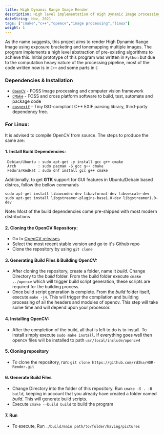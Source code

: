 ```yaml
---
title: High Dynamic Range Image Render
description: High level implementation of High Dynamic Image processing pipeline using OpenCV
dateString: Nov, 2021
tags: ["cmake","c++","opencv","image processing","linux"]
weight: 1
---
```

As the name suggests, this project aims to render
High Dynamic Range Image using exposure bracketing and tonemapping multiple images. The program implements a high level abstraction of pre-existing algorithms to achieve this. Initial prototype of this program was written in ```Python``` but due to the computation heavy nature of the processing pipeline, most of the code written now is in ```C++``` and some parts in ```C``` 

### Dependencies & Installation

* [```OpenCV```](https://opencv.org/) - FOSS Image processing and computer vision framework
* [```CMake```](https://cmake.org/) - FOSS and cross platform software to build, test, automate and package code  
* [```easyexif```](https://github.com/mayanklahiri/easyexif) - Tiny ISO-compliant C++ EXIF parsing library, third-party dependency free.

### For Linux: 
It is advised to compile OpenCV from source. The steps to 
produce the same are:

#### 1. Install Build Dependencies:

``` 
 Debian/Ubuntu : sudo apt-get -y install gcc g++ cmake
 Arch          : sudo pacman -S gcc g++ cmake
 Fedora/RedHat : sudo dnf install gcc g++ cmake
 ```

Additionally, to get **GTK** support for GUI features in Ubuntu/Debain based distros, follow the bellow commands
```
sudo apt-get install libavcodec-dev libavformat-dev libswscale-dev
sudo apt-get install libgstreamer-plugins-base1.0-dev libgstreamer1.0-dev
```
Note: Most of the build dependencies come pre-shipped with most modern distributions

#### 2. Cloning the OpenCV Repository:
* Go to [OpenCV releases](https://opencv.org/releases/)
* Select the most recent stable version and go to it's Github repo
* Clone the repository by using ```git clone```

#### 3. Generating Build Files & Building OpenCV:
* After cloning the repository, create a folder, name it  _build_. Change Directory to the _build_ folder. From the build folder execute
``` cmake ../opencv ``` which will trigger build script generation, these scripts are required for the building process.
* Once build script generation is complete. From the _build_ folder itself, execute ```make -j4```. This will trigger the compilation and building processing of all the headers and modules of opencv. This step will take some time and will depend upon your processor.

#### 4. Installing OpenCV:
* After the completion of the build, all that is left to do is to install. To install simply execute ``` sudo make install ```. If everything goes well then opencv files will be installed to path ```usr/local/include/opencv4```

#### 5. Cloning repository
* To clone the repository, run: 
```git clone https://github.com/rd3ka/HDR-Render.git ```

#### 6. Generate Build Files
* Change Directory into the folder of this repository. 
 Run ```cmake -S . -B build```, keeping in account that you already have created a folder named _build_. This will generate build scripts.
* Execute ```cmake --build build``` to build the program
#### 7. Run
* To execute, Run
```./build/main path/to/folder/having/pictures```